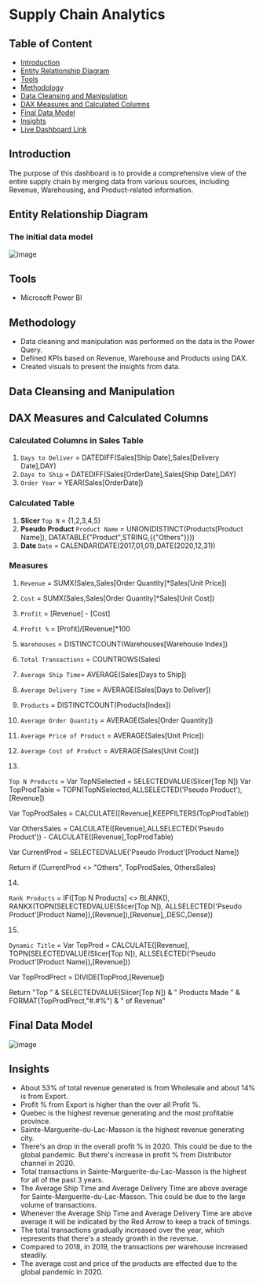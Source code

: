 # Supply Chain Analytics

## Table of Content
* [Introduction](#introduction)
* [Entity Relationship Diagram](#entity-relationship-diagram)
* [Tools](#tools)
* [Methodology](#methodology)
* [Data Cleansing and Manipulation](#data-cleansing-and-manipulation)
* [DAX Measures and Calculated Columns](#dax-measures-and-calculated-columns)
* [Final Data Model](#final-data-model)
* [Insights](#insights)
* [Live Dashboard Link](https://app.powerbi.com/view?r=eyJrIjoiY2YyZjYzMWMtYzU5OC00NjdhLTk0NTgtYWFjZjgxN2I5ZTg5IiwidCI6ImRmODY3OWNkLWE4MGUtNDVkOC05OWFjLWM4M2VkN2ZmOTVhMCJ9)

## Introduction
The purpose of this dashboard is to provide a comprehensive view of the entire supply chain by merging data from various sources, including Revenue, Warehousing, and Product-related information.

## Entity Relationship Diagram
### The initial data model

![image](https://github.com/ritusantra/Power-BI-Projects/assets/75059347/2eb1dda0-43bb-411b-88a8-0086d770d188)


## Tools
* Microsoft Power BI

## Methodology
* Data cleaning and manipulation was performed on the data in the Power Query.
* Defined KPIs based on Revenue, Warehouse and Products using DAX.
* Created visuals to present the insights from data.

## Data Cleansing and Manipulation


## DAX Measures and Calculated Columns
### Calculated Columns in Sales Table
1. ```Days to Deliver``` = DATEDIFF(Sales[Ship Date],Sales[Delivery Date],DAY)
2. ```Days to Ship``` = DATEDIFF(Sales[OrderDate],Sales[Ship Date],DAY)
3. ```Order Year``` = YEAR(Sales[OrderDate])

### Calculated Table
1. **Slicer** ```Top N``` = {1,2,3,4,5}
2. **Pseudo Product** ```Product Name``` = UNION(DISTINCT(Products[Product Name]), DATATABLE("Product",STRING,{{"Others"}}))
3. **Date** ```Date``` = CALENDAR(DATE(2017,01,01),DATE(2020,12,31))

### Measures
1. ```Revenue``` = SUMX(Sales,Sales[Order Quantity]*Sales[Unit Price])
2. ```Cost``` = SUMX(Sales,Sales[Order Quantity]*Sales[Unit Cost])
3. ```Profit``` = [Revenue] - [Cost]
4. ```Profit %``` = [Profit]/[Revenue]*100
5. ```Warehouses``` = DISTINCTCOUNT(Warehouses[Warehouse Index])
6. ```Total Transactions``` = COUNTROWS(Sales)
7. ```Average Ship Time```= AVERAGE(Sales[Days to Ship])
8. ```Average Delivery Time``` = AVERAGE(Sales[Days to Deliver])
9. ```Products``` = DISTINCTCOUNT(Products[Index])
10. ```Average Order Quantity``` = AVERAGE(Sales[Order Quantity])
11. ```Average Price of Product``` = AVERAGE(Sales[Unit Price])
12. ```Average Cost of Product``` = AVERAGE(Sales[Unit Cost])

13. 
```Top N Products``` = 
Var TopNSelected = SELECTEDVALUE(Slicer[Top N])
Var TopProdTable = TOPN(TopNSelected,ALLSELECTED('Pseudo Product'),[Revenue])

Var TopProdSales = CALCULATE([Revenue],KEEPFILTERS(TopProdTable))

Var OthersSales = CALCULATE([Revenue],ALLSELECTED('Pseudo Product')) - CALCULATE([Revenue],TopProdTable)

Var CurrentProd = SELECTEDVALUE('Pseudo Product'[Product Name])

Return if (CurrentProd <> "Others", TopProdSales, OthersSales)

14. 
```Rank Products``` = 
IF([Top N Products] <> BLANK(),
RANKX(TOPN(SELECTEDVALUE(Slicer[Top N]), ALLSELECTED('Pseudo Product'[Product Name]),[Revenue]),[Revenue],,DESC,Dense))

15.
```Dynamic Title``` = 
Var TopProd = CALCULATE([Revenue],
TOPN(SELECTEDVALUE(Slicer[Top N]),
ALLSELECTED('Pseudo Product'[Product Name]),[Revenue]))

Var TopProdPrect = DIVIDE(TopProd,[Revenue])

Return "Top " & SELECTEDVALUE(Slicer[Top N]) & " Products Made " & FORMAT(TopProdPrect,"#.#%") & " of Revenue"

## Final Data Model
![image](https://github.com/ritusantra/Power-BI-Projects/assets/75059347/1a4b0b51-51b6-40e6-b2b2-af5db58f194c)

## Insights
* About 53% of total revenue generated is from Wholesale and about 14% is from Export.
* Profit % from Export is higher than the over all Profit %.
* Quebec is the highest revenue generating and the most profitable province.
* Sainte-Marguerite-du-Lac-Masson is the highest revenue generating city.
* There's an drop in the overall profit % in 2020. This could be due to the global pandemic. But there's increase in profit % from Distributor channel in 2020.
* Total transactions in Sainte-Marguerite-du-Lac-Masson is the highest for all of the past 3 years.
* The Average Ship Time and Average Delivery Time are above average for Sainte-Marguerite-du-Lac-Masson. This could be due to the large volume of transactions.
* Whenever the Average Ship Time and Average Delivery Time are above average it will be indicated by the Red Arrow to keep a track of timings.
* The total transactions gradually increased over the year, which represents that there's a steady growth in the revenue.
* Compared to 2018, in 2019, the transactions per warehouse increased steadily.
* The average cost and price of the products are effected due to the global pandemic in 2020.
